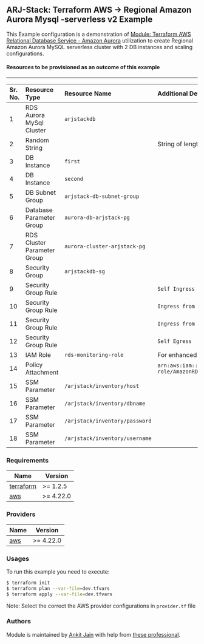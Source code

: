 ## ARJ-Stack: Terraform AWS -> Regional Amazon Aurora Mysql -serverless v2 Example

This Example configuration is a demonstration of [Module: Terraform AWS Relational Database Service - Amazon Aurora](https://github.com/arjstack/terraform-aws-rds-aurora) utilization to create Regional Amazon Aurora MySQL serverless cluster with 2 DB instances and scaling configurations. 

#### Resources to be provisioned as an outcome of this example
---

| Sr. No. | Resource Type | Resource Name | Additional Details |
|:------|:------|:------|:------|
| 1 | RDS Aurora MySql Cluster | `arjstackdb` |  |
| 2 | Random String |  | String of length `16` for `master_password` |
| 3 | DB Instance | `first` |  |
| 4 | DB Instance | `second` |  |
| 5 | DB Subnet Group | `arjstack-db-subnet-group` |  |
| 6 | Database Parameter Group | `aurora-db-arjstack-pg` |  |
| 7 | RDS Cluster Parameter Group | `aurora-cluster-arjstack-pg` |  |
| 8 | Security Group | `arjstackdb-sg` |  |
| 9 | Security Group Rule |  | `Self Ingress` |
| 10 | Security Group Rule |  | `Ingress from Source SG-1xxxxxxx....` |
| 11 | Security Group Rule |  | `Ingress from Source SG-2xxxxxxx....` |
| 12 | Security Group Rule |  | `Self Egress` |
| 13 | IAM Role | `rds-monitoring-role` | For enhanced RDS monitoring |
| 14 | Policy Attachment |  | `arn:aws:iam::aws:policy/service-role/AmazonRDSEnhancedMonitoringRole` |
| 15 | SSM Parameter | `/arjstack/inventory/host` |  |
| 16 | SSM Parameter | `/arjstack/inventory/dbname` |  |
| 17 | SSM Parameter | `/arjstack/inventory/password` |  |
| 18 | SSM Parameter | `/arjstack/inventory/username` |  |

### Requirements

| Name | Version |
|------|---------|
| <a name="requirement_terraform"></a> [terraform](#requirement\_terraform) | >= 1.2.5 |
| <a name="requirement_aws"></a> [aws](#requirement\_aws) | >= 4.22.0 |

### Providers

| Name | Version |
|------|---------|
| <a name="provider_aws"></a> [aws](#provider\_aws) | >= 4.22.0 |

### Usages

To run this example you need to execute:

```bash
$ terraform init
$ terraform plan --var-file=dev.tfvars
$ terraform apply --var-file=dev.tfvars
```

Note: Select the correct the AWS provider configurations in `provider.tf` file

### Authors

Module is maintained by [Ankit Jain](https://github.com/ankit-jn) with help from [these professional](https://github.com/arjstack/terraform-aws-examples/graphs/contributors).